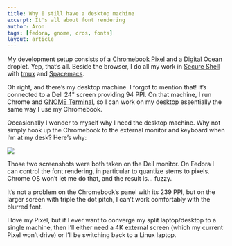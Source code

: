 ```yaml
---
title: Why I still have a desktop machine
excerpt: It's all about font rendering
author: Aron
tags: [fedora, gnome, cros, fonts]
layout: article
---
```


My development setup consists of a [Chromebook
Pixel](https://en.wikipedia.org/wiki/Chromebook_Pixel) and a [Digital
Ocean](https://www.digitalocean.com/) droplet. Yep, that’s all. Beside the
browser, I do all my work in [Secure Shell](https://chrome.google.com/webstore/detail/secure-shell/pnhechapfaindjhompbnflcldabbghjo?hl=en)
with [tmux](https://tmux.github.io/) and [Spacemacs](http://spacemacs.org/).

Oh right, and there’s my desktop machine. I forgot to mention that! It’s
connected to a Dell 24" screen providing 94 PPI. On that machine, I run Chrome
and [GNOME Terminal](https://en.wikipedia.org/wiki/GNOME_Terminal), so I can
work on my desktop essentially the same way I use my Chromebook.

Occasionally I wonder to myself why I need the desktop machine. Why not simply
hook up the Chromebook to the external monitor and keyboard when I’m at my
desk? Here’s why:

<div class="post-image">
    <img src="/img/as-is/chromeos-vs-fedora-font-rendering.gif">
</div>

Those two screenshots were both taken on the Dell monitor. On Fedora I can
control the font rendering, in particular to quantize stems to pixels.
Chrome OS won’t let me do that, and the result is... fuzzy.

It’s not a problem on the Chromebook’s panel with its 239 PPI, but on the
larger screen with triple the dot pitch, I can’t work comfortably with the
blurred font.

I love my Pixel, but if I ever want to converge my split laptop/desktop to
a single machine, then I’ll either need a 4K external screen (which my
current Pixel won’t drive) or I’ll be switching back to a Linux laptop.
